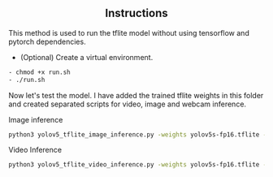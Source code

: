 ## <div align="center">Instructions</div>
This method is used to run the tflite model without using tensorflow and pytorch dependencies.<br>
- (Optional) Create a virtual environment.
```bash
- chmod +x run.sh
- ./run.sh
```
Now let's test the model. I have added the trained tflite weights in this folder and created separated scripts for video, image and webcam inference. <br>

Image inference <br>
```bash
python3 yolov5_tflite_image_inference.py -weights yolov5s-fp16.tflite -i test/bus.jpg --img_size 320
```
Video Inference <br>
```bash
python3 yolov5_tflite_video_inference.py -weights yolov5s-fp16.tflite -i [path-to-video] --img_size 320
```